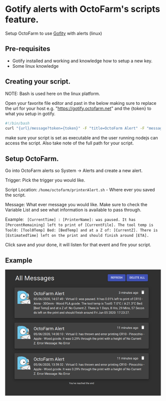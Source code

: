 # Gotify alerts with OctoFarm's scripts feature.

Setup OctoFarm to use [Gofity](https://github.com/gotify) with alerts (linux)

## Pre-requisites
- Gotify installed and working and knowledge how to setup a new key.
- Some linux knowledge

## Creating your script.
NOTE: Bash is used here on the linux platform.

Open your favorite file editor and past in the below making sure to replace the url for your host e.g. "https://gotify.octofarm.net" and the {token} to what you setup in gotify.

```sh
#!/bin/bash          
curl "{url}/message?token={token}" -F "title=OctoFarm Alert" -F "message=$1" -F "priority=5"
```

make sure your script is set as executable and the user running nodejs can access the script. Also take note of the full path for your script.

## Setup OctoFarm.
Go into OctoFarm alerts so System -> Alerts and create a new alert.

Trigger: Pick the trigger you would like.

Script Location: `/home/octofarm/printerAlert.sh` - Where ever you saved the script.

Message: What ever message you would like. Make sure to check the Variable List and see what information is available to pass through.

Example:
`
[CurrentTime] : [PrinterName]: was paused. It has [PercentRemaining] left to print of [CurrentFile]. The tool temp is Tool0: [Tool0Temp] Bed: [BedTemp] and at a Z of: [CurrentZ]. There is [EstimatedTime] left on the print and should finish around [ETA].`

Click save and your done, it will listen for that event and fire your script.

## Example
![](../images/scripts/gotify-example.png)

